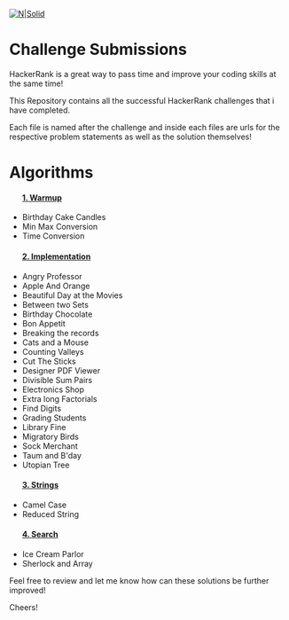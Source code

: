 [![N|Solid](https://qph.fs.quoracdn.net/main-qimg-09ec0bdc7bf7533b66542772a23b0607-c)](https://hackerrank.com)
# Challenge Submissions

HackerRank is a great way to pass time and improve your coding skills at the same time!

This Repository contains all the successful HackerRank challenges that i have completed.

Each file is named after the challenge and inside each files are urls for the respective problem statements as well as the solution themselves!

# Algorithms
#### &nbsp;&nbsp;&nbsp;&nbsp;&nbsp;&nbsp; [1. Warmup](https://github.com/HussainAliAkbar/HackerRank/tree/master/Algorithms/Warmup)
   - Birthday Cake Candles
   - Min Max Conversion
   - Time Conversion 


#### &nbsp;&nbsp;&nbsp;&nbsp;&nbsp;&nbsp; [2. Implementation](https://github.com/HussainAliAkbar/HackerRank/tree/master/Algorithms/Implementation)
   - Angry Professor
   - Apple And Orange
   - Beautiful Day at the Movies
   - Between two Sets
   - Birthday Chocolate
   - Bon Appetit
   - Breaking the records
   - Cats and a Mouse
   - Counting Valleys
   - Cut The Sticks
   - Designer PDF Viewer
   - Divisible Sum Pairs
   - Electronics Shop
   - Extra long Factorials
   - Find Digits
   - Grading Students
   - Library Fine
   - Migratory Birds
   - Sock Merchant
   - Taum and B'day
   - Utopian Tree
   
#### &nbsp;&nbsp;&nbsp;&nbsp;&nbsp;&nbsp; [3. Strings](https://github.com/HussainAliAkbar/HackerRank/tree/master/Algorithms/Strings)
   - Camel Case
   - Reduced String

#### &nbsp;&nbsp;&nbsp;&nbsp;&nbsp;&nbsp; [4. Search](https://www.hackerrank.com/domains/algorithms/search)
   - Ice Cream Parlor
   - Sherlock and Array



Feel free to review and let me know how can these solutions be further improved!

Cheers!


